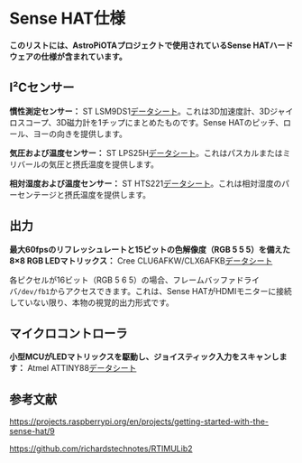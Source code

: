 # Sense HAT仕様
<!-- # Sense HAT Specifications -->

**このリストには、AstroPiOTAプロジェクトで使用されているSense HATハードウェアの仕様が含まれています。**
<!-- **This list contains the specifications for the Sense HAT hardware that's used in the AstroPiOTA project.** -->

## I²Cセンサー
<!-- ## I²C Sensors -->

**慣性測定センサー：** ST LSM9DS1[データシート](http://www.st.com/web/en/resource/technical/document/datasheet/DM00103319.pdf)。これは3D加速度計、3Dジャイロスコープ、3D磁力計を1チップにまとめたものです。Sense HATのピッチ、ロール、ヨーの向きを提供します。
<!-- Inertial measurement sensor: ST LSM9DS1 [data sheet](http://www.st.com/web/en/resource/technical/document/datasheet/DM00103319.pdf).  This is a 3D accelerometer, 3D gyroscope and 3D magnetometer combined in one chip.   It provides the pitch, roll and yaw orientation of Sense HAT. -->

**気圧および温度センサー：** ST LPS25H[データシート](http://www.st.com/web/en/resource/technical/document/datasheet/DM00066332.pdf)。これはパスカルまたはミリバールの気圧と摂氏温度を提供します。
<!-- Barometric pressure and temperature sensor: ST LPS25H [data sheet](http://www.st.com/web/en/resource/technical/document/datasheet/DM00066332.pdf).  This provides a measurement of air pressure in Pascals or Millibars, plus, temperature in centigrade. -->

**相対湿度および温度センサー：** ST HTS221[データシート](http://www.farnell.com/datasheets/1836732.pdf)。これは相対湿度のパーセンテージと摂氏温度を提供します。
<!-- Relative humidity and temperature sensor: ST HTS221 [data sheet](http://www.farnell.com/datasheets/1836732.pdf).  This provides the percentage of relative humidity, as well as, the temperature in centigrade. -->

## 出力
<!-- ## Outputs -->

**最大60fpsのリフレッシュレートと15ビットの色解像度（RGB 5 5 5）を備えた8×8 RGB LEDマトリックス：** Cree CLU6AFKW/CLX6AFKB[データシート](http://www.cree.com/sitecore%20modules/web/~/media/Files/Cree/LED%20Components%20and%20Modules/HB/Data%20Sheets/CLX6AFKB.pdf)
<!-- 8×8 RGB LED matrix with ~60fps refresh rate and 15-bit colour resolution (RGB 5 5 5): Cree CLU6AFKW/CLX6AFKB [data sheet](http://www.cree.com/sitecore%20modules/web/~/media/Files/Cree/LED%20Components%20and%20Modules/HB/Data%20Sheets/CLX6AFKB.pdf) -->

各ピクセルが16ビット（RGB 5 6 5）の場合、フレームバッファドライバ`/dev/fb1`からアクセスできます。これは、Sense HATがHDMIモニターに接続していない限り、本物の視覚的出力形式です。
<!-- Accessible via frame buffer driver /dev/fb1 where each pixel is 16 bit (RGB 5 6 5). This is the only real form of visual output that the Sense HAT has unless plugged into an HDMI monitor -->

## マイクロコントローラ
<!-- ## Micro controller -->

**小型MCUがLEDマトリックスを駆動し、ジョイスティック入力をスキャンします：** Atmel ATTINY88[データシート](http://www.atmel.com/Images/doc8008.pdf)
<!-- A small MCU drives the LED matrix and scans for joystick input: Atmel ATTINY88 [data sheet](http://www.atmel.com/Images/doc8008.pdf) -->


## 参考文献
<!-- ## References -->

https://projects.raspberrypi.org/en/projects/getting-started-with-the-sense-hat/9

https://github.com/richardstechnotes/RTIMULib2

